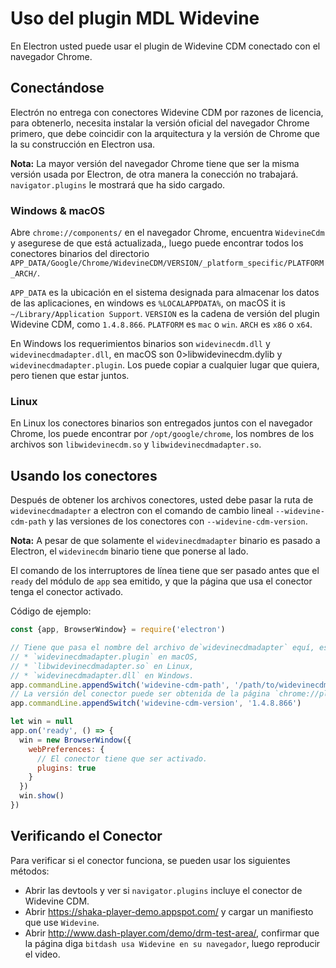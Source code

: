 # Uso del plugin MDL Widevine

En Electron usted puede usar el plugin de Widevine CDM conectado con el navegador Chrome.

## Conectándose

Electrón no entrega con conectores Widevine CDM por razones de licencia, para obtenerlo, necesita instalar la versión oficial del navegador Chrome primero, que debe coincidir con la arquitectura y la versión de Chrome que la su construcción en Electron usa.

**Nota:** La mayor versión del navegador Chrome tiene que ser la misma versión usada por Electron, de otra manera la conección no trabajará. `navigator.plugins` le mostrará que ha sido cargado.

### Windows & macOS

Abre `chrome://components/` en el navegador Chrome, encuentra `WidevineCdm` y asegurese de que está actualizada,, luego puede encontrar todos los conectores binarios del directorio `APP_DATA/Google/Chrome/WidevineCDM/VERSION/_platform_specific/PLATFORM_ARCH/`.

`APP_DATA` es la ubicación en el sistema designada para almacenar los datos de las aplicaciones, en windows es `%LOCALAPPDATA%`, on macOS it is `~/Library/Application Support`. `VERSION` es la cadena de versión del plugin Widevine CDM, como `1.4.8.866`. `PLATFORM` es `mac` o `win`. `ARCH` es `x86` o `x64`.

En Windows los requerimientos binarios son `widevinecdm.dll` y `widevinecdmadapter.dll`, en macOS son 0>libwidevinecdm.dylib</code> y `widevinecdmadapter.plugin`. Los puede copiar a cualquier lugar que quiera, pero tienen que estar juntos.

### Linux

En Linux los conectores binarios son entregados juntos con el navegador Chrome, los puede encontrar por `/opt/google/chrome`, los nombres de los archivos son `libwidevinecdm.so` y `libwidevinecdmadapter.so`.

## Usando los conectores

Después de obtener los archivos conectores, usted debe pasar la ruta de `widevinecdmadapter` a electron con el comando de cambio lineal `--widevine-cdm-path` y las versiones de los conectores con `--widevine-cdm-version`.

**Nota:** A pesar de que solamente el `widevinecdmadapter` binario es pasado a Electron, el `widevinecdm` binario tiene que ponerse al lado.

El comando de los interruptores de línea tiene que ser pasado antes que el `ready` del módulo de `app` sea emitido, y que la página que usa el conector tenga el conector activado.

Código de ejemplo:

```javascript
const {app, BrowserWindow} = require('electron')

// Tiene que pasa el nombre del archivo de`widevinecdmadapter` equí, es
// * `widevinecdmadapter.plugin` en macOS,
// * `libwidevinecdmadapter.so` en Linux,
// * `widevinecdmadapter.dll` en Windows.
app.commandLine.appendSwitch('widevine-cdm-path', '/path/to/widevinecdmadapter.plugin')
// La versión del conector puede ser obtenida de la página `chrome://plugins`en Chrome.
app.commandLine.appendSwitch('widevine-cdm-version', '1.4.8.866')

let win = null
app.on('ready', () => {
  win = new BrowserWindow({
    webPreferences: {
      // El conector tiene que ser activado.
      plugins: true
    }
  })
  win.show()
})
```

## Verificando el Conector

Para verificar si el conector funciona, se pueden usar los siguientes métodos:

* Abrir las devtools y ver si `navigator.plugins` incluye el conector de Widevine CDM.
* Abrir https://shaka-player-demo.appspot.com/ y cargar un manifiesto que use `Widevine`.
* Abrir http://www.dash-player.com/demo/drm-test-area/, confirmar que la página diga `bitdash usa Widevine en su navegador`, luego reproducir el video.